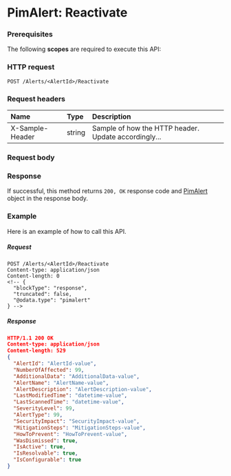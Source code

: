 # PimAlert: Reactivate


### Prerequisites
The following **scopes** are required to execute this API: 
### HTTP request
<!-- { "blockType": "ignored" } -->
```http
POST /Alerts/<AlertId>/Reactivate

```
### Request headers
| Name       | Type | Description|
|:---------------|:--------|:----------|
| X-Sample-Header  | string  | Sample of how the HTTP header. Update accordingly...|

### Request body

### Response
If successful, this method returns `200, OK` response code and [PimAlert](../resources/pimalert.md) object in the response body.

### Example
Here is an example of how to call this API.
##### Request
<!-- {
  "blockType": "request",
  "name": "pimalert_reactivate"
}-->
```http
POST /Alerts/<AlertId>/Reactivate
Content-type: application/json
Content-length: 0
<!-- {
  "blockType": "response",
  "truncated": false,
  "@odata.type": "pimalert"
} -->
```
##### Response
```json
HTTP/1.1 200 OK
Content-type: application/json
Content-length: 529
{
  "AlertId": "AlertId-value",
  "NumberOfAffected": 99,
  "AdditionalData": "AdditionalData-value",
  "AlertName": "AlertName-value",
  "AlertDescription": "AlertDescription-value",
  "LastModifiedTime": "datetime-value",
  "LastScannedTime": "datetime-value",
  "SeverityLevel": 99,
  "AlertType": 99,
  "SecurityImpact": "SecurityImpact-value",
  "MitigationSteps": "MitigationSteps-value",
  "HowToPrevent": "HowToPrevent-value",
  "WasDismissed": true,
  "IsActive": true,
  "IsResolvable": true,
  "IsConfigurable": true
}
```

<!-- uuid: 2bfb3367-8794-4ab2-87f9-f4e7720aa564
2015-10-16 09:34:57 UTC -->
<!-- {
  "type": "#page.annotation",
  "description": "PimAlert: Reactivate",
  "keywords": "",
  "section": "documentation",
  "tocPath": ""
}-->